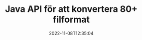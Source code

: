 ---
############################# Static ############################
layout: "product"
date: 2022-11-08T12:35:04
draft: false

product: "Conversion"
product_tag: "conversion"
platform: Java
platform_tag: java

############################# Head ############################
head_title: "Java Document Conversion API | Konvertera PDF Word Excel PPTX HTML-bilder"
head_description: "Java Document Conversion API. Konvertera PDF Word DOC DOCX, Excel-kalkylblad PPT PPTX, HTML, PSD, MPT MPP, E-post MSG EMLX, AutoCAD & bildfilformat."

############################# Header ############################
title: "Java API för att konvertera 80+ filformat"
description: "Enkelt API för att integrera dokument- och bildkonverteringsfunktioner i Java-applikationer utan att installera någon extern programvara."
button:
    enable: true
    icon: "fas fa-arrow-down"
    label: "Ladda ner gratis provversion"
    link: "https://downloads.groupdocs.com/conversion/java"

############################# SubMenu ############################
submenu:
    enable: true
    
    left:
        img_alt: "GroupDocs.Conversion for Java"
        image: "https://www.groupdocs.cloud/templates/groupdocs/images/product-logos/groupdocs-conversion-java.png"
        product: "GroupDocs.Conversion"
        platform: "Java"

    middle:
        button:
            # button loop
            - link: "#overview"
              text: "Översikt"

            # button loop
            - link: "#features"
              text: "Funktioner"

            # button loop
            - link: "#support"
              text: "Stöd"

            # button loop
            - link: "https://products.groupdocs.app/conversion"
              text: "Live-demo"

            # button loop
            - link: "https://purchase.groupdocs.com/pricing/conversion/java"
              text: "Prissättning"

    right:
        link_download: "https://downloads.groupdocs.com/conversion"
        link_learn: "https://docs.groupdocs.com/conversion/java/"
        link_buy: "https://purchase.groupdocs.com"

############################# Overview ############################
overview:
    enable: true
    content: |
      GroupDocs.Conversion for Java kombinerar en kraftfull uppsättning dokumentkonverterings-API:er för att visa bilder och dokumentformat i dina Java-applikationer utan att behöva installera ytterligare programvara. Den rastrar dokumenten naturligt och konverterar dem till SVG+HTML+CSS för att förbättra kvaliteten på dokumentvisningen samtidigt som den levererar en sann text, högfientlig utskrift. Använd API för dokumentåtergivning – visa snabbt PDF, HTML, XML, Microsoft Office Word, Excel-kalkylblad, PowerPoint-presentationer, Outlook-e-postmeddelanden, Visio-diagram, projekt, metafiler, bilder och olika andra filformat med lätthet och färre programmeringsrisker. Det kan också visa lösenordsskyddade filer och tillåta att få dokumentrepresentation som HTML, bild eller PDF-formulär efter renderingen. Vårt filkonverteringsbibliotek är ganska anpassningsbart, eftersom det låter dig visa hela dokumentet, eller rendera det delvis för att påskynda processen. Genom GroupDocs.Conversion for Java API kan du visa sidor, specifikt cellområde i ett kalkylblad eller till och med rendera ett enskilt dokumentlager i format som PDF och CAD.

      GroupDocs.Conversion for Java API låter dig rendera dokument med/utan anteckningar eller kommentarer för filformat som stöds. Det låter dig också lägga till anpassade teckensnittskataloger och extrahera grundläggande dokumentinformation som filtyp, tillägg, namn, PageCount, etc.
    tabs:
      enable: true
      
      ## TAB ONE ##
      tab_one:
        description: |
          Följande är en översikt över GroupDocs.Conversion for Java:
        
        right:
          enable: true
          icon: "fab fa-html5"
          title: "Översikt"
          content: |
            * Autoupptäck filtyp
            * Konvertera dokument
            * Konvertera presentationer
            * Konvertera kalkylblad
            * Konvertera rasterbilder
            * Konvertera PDF-dokument
            * Konvertera andra format
            * Applicera vattenstämpel
            * Ange fillösenord
            * Anpassa konvertering

      ## TAB TWO ##
      tab_two:
        description: |
          GroupDocs.Conversion for Java stöder konvertering mellan alla populära och vanliga [dokumentfilformat](https://docs.groupdocs.com/conversion/net/supported-document-formats/).

        left:
          enable: true
          table:
            # table loop
            - title: "Konvertera från:"
              content: |
                * **Dokument**: DOC, DOCX, DOCM, DOT, DOTX, DOTM, RTF, TXT, ODT, OTT
                * **Kalkylblad**: XLS, XLSX, XLSM, XLSB, CSV, XLS2003, ODS, TSV, XLT, XLTX, XLTM, XLAM, FODS, SXC
                * **Presentationer**: PPT, PPTX, PPS, PPSX, ODP, POT, POTX, POTM, PPTM, PPSM, FODP
                * **Bilder**: TIF, TIFF, JPG, JPEG, PNG, GIF, BMP, ICO, DIB, JPC, JPEG-LS, JPEG2000
                * **Bärbar**: PDF, XPS, OXPS, EPUB
                * **HTML**: HTM, HTML, MHTML
                * **Metafiler**: EMZ, WMZ
                * **PhotoShop**: PSD
                * **Projekt**: MPP, MPT, MPX
                * **Outlook**: PST, OST
                * **E-post**: MSG, EML, EMLX
                * **Diagram**: VSD, VSDX, VSDM, VSS, VSSM, VST, VSTM, VSX, VTX, VDW, VDX, SVG, SVGZ
                * **AutoCAD**: DXF, DWG, DWF, STL, IFC, DWT
                * **PostScript**: EPS, PS, PSL, CGM
                * **CorelDRAW**: CDR, CMX
                * **Övrigt**: VCF, PLT, LGS, OTG, MD, AI, LOG

        right:
          enable: true
          table:
            # table loop
            - title: "Konvertera till:"
              content: |
                * **Dokument**: DOC, DOCX, DOCM, DOT, DOTX, DOTM, RTF, TXT, ODT, OTT
                * **Kalkylblad**: XLS, XLSX, XLSM, XLSB, CSV, XLS2003, TSV, XLTX, ODS, XLAM, FODS, DIF, SXC
                * **Presentationer**: PPT, PPTX, PPS, PPSX, ODP, POTX, POTM, PPTM, PPSM, FODP
                * **Bilder**: TIF, TIFF, JPG, JPEG, PNG, GIF, BMP, ICO, JPEG2000
                * **Metafiler**: EMF, WMF, EMZ, WMZ
                * **Diagram**: SVGZ
                * **Bärbar**: PDF, XPS
                * **HTML**: HTM, HTML, MHTML
                **Övrigt**: MD

      ## TAB THREE ##
      tab_three:
        description: |
          GroupDocs.Conversion for Java stöder följande operativsystem, ramar och pakethanterare:
      
        left:
          enable: true
          table:
            # table loop
            - icon: "fab fa-windows"
              title: "Operativsystem"
              content: |
                Windows Desktop, Windows Server, Linux, MacOS

            # table loop
            - icon: "fas fa-code"
              title: "Ramar som stöds"
              content: |
                Java runtime: J2SE 6.0 and above

        right:
          enable: true
          table:
            # table loop
            - icon: "fas fa-box"
              title: "Pakethanterare"
              content: |
                Maven

            # table loop
            - icon: "fas fa-tools"
              title: "Pakethanterare"
              content: |
                NetBeans, Intellij IDEA, Eclipse, etc.

############################# Features ############################
features:
    enable: true
    title: "GroupDocs.Conversion for Java-funktioner"

    feature:
      # feature loop
      - icon: "fas fa-copy"
        content: "Enkel integration och uppmätta licenser"

      # feature loop
      - icon: "fas fa-eye"
        content: "Ställ in standardzoomalternativ när du konverterar till ord, bilder eller celler"

      # feature loop
      - icon: "fas fa-bolt"
        content: "Konvertera till/från alla populära rasterbildsformat & tilldela bild-DPI, höjd och bredd"
      
      # feature loop
      - icon: "fas fa-file-powerpoint"
        content: "Konvertera PDF och bild till gråskala och linjärisera PDF-dokument för webben"

      # feature loop
      - icon: "fas fa-code"
        content: "Ange bokmärkesnivå, rubriknivå och utökad nivå i Word till PDF/XPS-konvertering"

      # feature loop
      - icon: "fas fa-cloud"
        content: "Konfigurera och placera vattenstämpel i konverterat dokument som bakgrund för visning bakom text"

      # feature loop
      - icon: "fas fa-remove-format"
        content: "Gör e-posthuvud under konvertering från e-post"

      # feature loop
      - icon: "fas fa-comment-slash"
        content: "Ställ in anpassade teckensnittskataloger och ladda/ersätt teckensnitt explicit under dokumentkonvertering"

      # feature loop
      - icon: "fas fa-location-arrow"
        content: "Ställ in standardteckensnitt för att ersätta saknade teckensnitt för konvertering av dokument, bilder och kalkylblad"

      # feature loop
      - icon: "fas fa-border-all"
        content: ""

      # feature loop
      - icon: "fas fa-wrench"
        content: "Konvertera kalkylblad med rutnätslinjer och ta bort kommentarer från bilder under konvertering"

      # feature loop
      - icon: "fas fa-columns"
        content: "Konvertera specifika dokumentsidor som PDF-format & Konvertera specifika cellintervall i kalkylblad"

      # feature loop
      - icon: "fas fa-file-word"
        content: "Visa dolda ark och hoppa över tomma rader och kolumner medan du konverterar kalkylblad"

      # feature loop
      - icon: "fas fa-envelope"
        content: "Räkna totalt antal sidor i ett dokument och ställ in lösenord till oskyddat dokument under konvertering"

      # feature loop
      - icon: "fas fa-print"
        content: "Alternativ för att ta bort kommentarer och inbäddade filer från PDF"

      # feature loop
      - icon: "fas fa-file-archive"
        content: "Skapa HTML 5-kompatibel uppmärkning när du konverterar till HTML"

      # feature loop
      - icon: "fas fa-lock"
        content: "Upptäck källtyp automatiskt och returnera alla möjliga omvandlingar vid konvertering från ström"

      # feature loop
      - icon: "fas fa-file-code"
        content: "Möjlighet att returnera varje sida i separat ström medan du konverterar till PDF eller HTML"
      
      # feature loop
      - icon: "fas fa-fill-drip"
        content: "Visa/dölj markeringar, kommentarer och spåra ändringar medan du konverterar från Word"

      # feature loop
      - icon: "fas fa-file-excel"
        content: "DOCX till Tiff G3-konvertering med skuggningsalternativ"

      # feature loop
      - icon: "fas fa-heading"
        content: "Konvertera specifika layouter vid konvertering från CAD-dokument"

      # feature loop
      - icon: "fas fa-project-diagram"
        content: "Automatisk namngivning när du sparar konverterat dokument till fil"

      # feature loop
      - icon: "fas fa-cube"
        content: "Metered Licensing stöds för att faktureras baserat på användningen av API"

      # feature loop
      - icon: "fab fa-uncharted"
        content: "Konvertera diagram till ordbehandlingsfilformat"
      
      # feature loop
      - icon: "fab fa-uncharted"
        content: "Lägg till sidnummer när du konverterar HTML till ordbehandlingsdokument"

      # feature loop
      - icon: "fab fa-uncharted"
        content: "Konvertera XML-dokument till valfritt format utan transformation"

      # feature loop
      - icon: "fab fa-uncharted"
        content: "Övervaka filkonverteringsförlopp (start, slut) direkt från klientsidans applikation"

    more_feature:
      # more_feature_loop
      - title: "Enkel dokumentformatkonvertering med Java"
        content: |
          Du kan konvertera filformat för en mängd dokumenttyper med GroupDocs.Conversion for Java API. Här presenteras några rader kod för att utföra en grundläggande dokumentkonvertering med Java.  
            
          {features.more_feature.step1} 
          {features.more_feature.step2} 
          {features.more_feature.step3} 
            
          ```java    
           // Ladda källfilen DOCX för konvertering
          Converter converter = new Converter("input.docx");
          // Förbered konverteringsalternativ för målformat PDF
          ConvertOptions convertOptions = new FileType().fromExtension("pdf").getConvertOptions();
          // Konvertera till formatet PDF
          converter.convert("output.pdf", convertOptions);
          ```
            
      # more_feature_loop
      - title: "Läs dokument från URL eller sökväg för konvertering"
        content: "Med hjälp av GroupDocs.Conversion for Java API kan du läsa indatadokument från en filsökväg såväl som en URL. Medan du kan spara utdatadokumentet som en fil eller skicka utdata direkt till en ström."

      # more_feature_loop
      - title: "Omfattande teknisk support"
        content: |
          GroupDocs.Conversion for Java är ett enkelt och rakt igenom API som du ganska enkelt kan integrera i dina Java-baserade applikationer. Men för att du ska komma igång på nolltid, tillhandahåller vi också lätta att följa kodexempel och omfattande API-dokumentation.  
            
          * PdfA_1A
          * PdfA_1B
          * PdfA_2A
          * PdfA_3A
          * PdfA_2B
          * PdfA_2U
          * PdfA_3B
          * PdfA_3U
          * v1_3
          * v1_4
          * v1_5
          * v1_6
          * v1_7
          * PdfX_1A
          * PdfX3

############################# Support ############################
support:
    enable: true

############################# Solutions ############################
solutions:
    enable: true
    title: "GroupDocs.Conversion erbjuder API:er för dokumentkonvertering för andra populära utvecklingsmiljöer"

    solution:
        # solution loop
        - img_alt: "GroupDocs.Conversion för .NET"
          image: "https://www.groupdocs.cloud/templates/groupdocs/images/product-logos/groupdocs-conversion-net.png"
          product: "GroupDocs.Conversion"
          platform: ".NETTO"
          link: "/conversion/net/"

############################# Back to top ###############################
back_to_top:
  enable: true
---